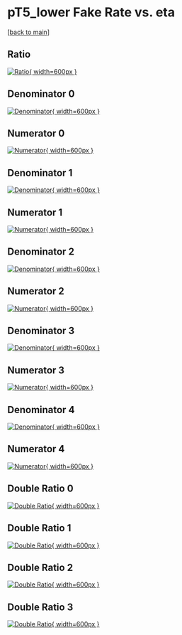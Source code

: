 # pT5_lower Fake Rate vs. eta

[[back to main](./)]



## Ratio

[![Ratio](../mtv/var/pT5_lower_fakerate_eta.png){ width=600px }](../mtv/var/pT5_lower_fakerate_eta.pdf)

## Denominator 0

[![Denominator](../mtv/den/pT5_lower_fakerate_eta_den0.png){ width=600px }](../mtv/den/pT5_lower_fakerate_eta_den0.pdf)

## Numerator 0

[![Numerator](../mtv/num/pT5_lower_fakerate_eta_num0.png){ width=600px }](../mtv/num/pT5_lower_fakerate_eta_num0.pdf)

## Denominator 1

[![Denominator](../mtv/den/pT5_lower_fakerate_eta_den1.png){ width=600px }](../mtv/den/pT5_lower_fakerate_eta_den1.pdf)

## Numerator 1

[![Numerator](../mtv/num/pT5_lower_fakerate_eta_num1.png){ width=600px }](../mtv/num/pT5_lower_fakerate_eta_num1.pdf)

## Denominator 2

[![Denominator](../mtv/den/pT5_lower_fakerate_eta_den2.png){ width=600px }](../mtv/den/pT5_lower_fakerate_eta_den2.pdf)

## Numerator 2

[![Numerator](../mtv/num/pT5_lower_fakerate_eta_num2.png){ width=600px }](../mtv/num/pT5_lower_fakerate_eta_num2.pdf)

## Denominator 3

[![Denominator](../mtv/den/pT5_lower_fakerate_eta_den3.png){ width=600px }](../mtv/den/pT5_lower_fakerate_eta_den3.pdf)

## Numerator 3

[![Numerator](../mtv/num/pT5_lower_fakerate_eta_num3.png){ width=600px }](../mtv/num/pT5_lower_fakerate_eta_num3.pdf)

## Denominator 4

[![Denominator](../mtv/den/pT5_lower_fakerate_eta_den4.png){ width=600px }](../mtv/den/pT5_lower_fakerate_eta_den4.pdf)

## Numerator 4

[![Numerator](../mtv/num/pT5_lower_fakerate_eta_num4.png){ width=600px }](../mtv/num/pT5_lower_fakerate_eta_num4.pdf)

## Double Ratio 0

[![Double Ratio](../mtv/ratio/pT5_lower_fakerate_eta_ratio0.png){ width=600px }](../mtv/ratio/pT5_lower_fakerate_eta_ratio0.pdf)

## Double Ratio 1

[![Double Ratio](../mtv/ratio/pT5_lower_fakerate_eta_ratio1.png){ width=600px }](../mtv/ratio/pT5_lower_fakerate_eta_ratio1.pdf)

## Double Ratio 2

[![Double Ratio](../mtv/ratio/pT5_lower_fakerate_eta_ratio2.png){ width=600px }](../mtv/ratio/pT5_lower_fakerate_eta_ratio2.pdf)

## Double Ratio 3

[![Double Ratio](../mtv/ratio/pT5_lower_fakerate_eta_ratio3.png){ width=600px }](../mtv/ratio/pT5_lower_fakerate_eta_ratio3.pdf)

